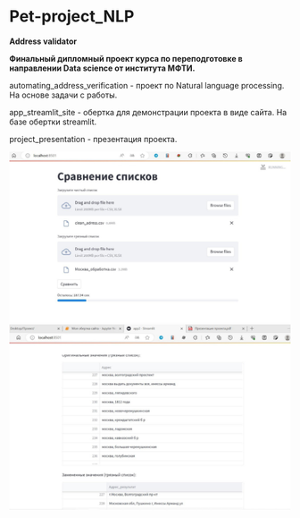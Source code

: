 # Pet-project_NLP
**Address validator**

**Финальный дипломный проект курса по переподготовке в направлении Data science от института МФТИ.**

automating_address_verification  - проект по Natural language processing. На основе задачи с работы.

app_streamlit_site - обертка для демонстрации проекта в виде сайта. На базе обертки streamlit.

project_presentation - презентация проекта.


![Image alt](https://github.com/Alexsandr-Gorbachev/Pet-project_NLP/blob/main/website%20image_1.jpg)
![Image alt](https://github.com/Alexsandr-Gorbachev/Pet-project_NLP/blob/main/website%20image_2.jpg)
